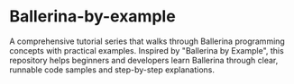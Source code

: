 # Ballerina-by-example
A comprehensive tutorial series that walks through Ballerina programming concepts with practical examples. Inspired by "Ballerina by Example", this repository helps beginners and developers learn Ballerina through clear, runnable code samples and step-by-step explanations.
